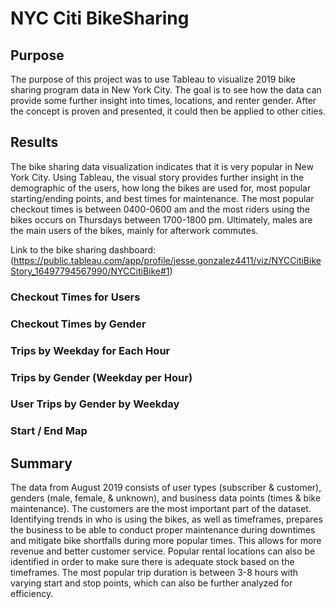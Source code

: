 # NYC Citi BikeSharing

## Purpose

The purpose of this project was to use Tableau to visualize 2019 bike sharing program data in New York City. The goal is to see how the data can provide some further insight into times, locations, and renter gender. After the concept is proven and presented, it could then be applied to other cities.

## Results

The bike sharing data visualization indicates that it is very popular in New York City. Using Tableau, the visual story provides further insight in the demographic of the users, how long the bikes are used for, most popular starting/ending points, and best times for maintenance. The most popular checkout times is between 0400-0600 am and the most riders using the bikes occurs on Thursdays between 1700-1800 pm. Ultimately, males are the main users of the bikes, mainly for afterwork commutes.

Link to the bike sharing dashboard: (https://public.tableau.com/app/profile/jesse.gonzalez4411/viz/NYCCitiBikeStory_16497794567990/NYCCitiBike#1)

### Checkout Times for Users

### Checkout Times by Gender

### Trips by Weekday for Each Hour

### Trips by Gender (Weekday per Hour)

### User Trips by Gender by Weekday

### Start / End Map

## Summary

The data from August 2019 consists of user types (subscriber & customer), genders (male, female, & unknown), and business data points (times & bike maintenance). The customers are the most important part of the dataset. Identifying trends in who is using the bikes, as well as timeframes, prepares the business to be able to conduct proper maintenance during downtimes and mitigate bike shortfalls during more popular times. This allows for more revenue and better customer service. Popular rental locations can also be identified in order to make sure there is adequate stock based on the timeframes. The most popular trip duration is between 3-8 hours with varying start and stop points, which can also be further analyzed for efficiency. 
